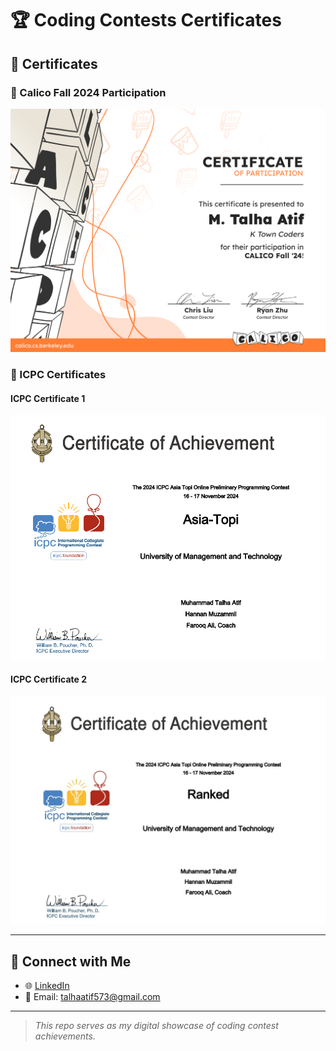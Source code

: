 # 🏆 Coding Contests Certificates



## 📜 Certificates

### 🔸 Calico Fall 2024 Participation
![Calico Fall 2024](calico_fall_24_participation_certificate_M.%20Talha%20Atif.png)

### 🔸 ICPC Certificates

#### ICPC Certificate 1
![ICPC 1](ICPC_1.png)

#### ICPC Certificate 2
![ICPC 2](ICPC_2.jpg)

---

## 🔗 Connect with Me
- 🌐 [LinkedIn](https://www.linkedin.com/in/muhammad-talha-atif/)
- 📧 Email: talhaatif573@gmail.com

---

> *This repo serves as my digital showcase of coding contest achievements.*

